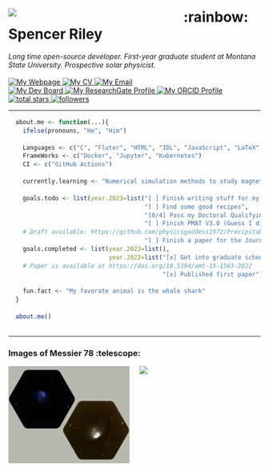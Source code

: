 <div>
<img align='left' src="https://media2.giphy.com/media/3o7TKGMEexYBEhuoGk/giphy.gif" width="350">
<h1>:rainbow: Spencer Riley</h1>
  <i>
    Long time open-source developer. First-year graduate student at Montana State University. Prospective solar physicist.
  </i>
  <br><br>
  <a href="https://sriley.dev">
    <img title="My Webpage" src="https://img.shields.io/badge/sriley.dev-46a2f1.svg?&style=flat-square&logo=Google-Chrome&logoColor=white"/>
 </a>
  <a href="https://cv.sriley.dev">
    <img title="My CV" src="https://custom-icon-badges.demolab.com/badge/CV-46a2f1.svg?color=46a2f1&style=flat-square&labelColor=46a2f1&logo=log"/>
  </a>
  <a href="mailto:academic@sriley.dev">
    <img title="My Email" src="https://custom-icon-badges.demolab.com/badge/academic@sriley.dev-46a2f1.svg?color=46a2f1&style=flat-square&labelColor=46a2f1&logo=mail"/>
  </a>
  <br>
<a href="https://board.sriley.dev">
    <img title="My Dev Board" src="https://img.shields.io/badge/Trello-0052CC.svg?&style=flat-square&logo=Trello&logoColor=white"/>
 </a>
 <a href="https://rgate.sriley.dev">       
   <img title="My ResearchGate Profile" src="https://img.shields.io/badge/-ResearchGate-00CCBB.svg?&style=flat-square&logo=researchgate&logoColor=white"/>
  </a>
  <a href="https://orcid.org/0000-0001-7949-9163">
    <img title="My ORCID Profile" src="https://img.shields.io/badge/ORCID-A6CE39.svg?&style=flat-square&logo=orcid&logoColor=white"/>
  </a>
  </div>
  <div align="left">
    <a href="https://github.com/PharaohCola13?tab=repositories&sort=stargazers">
      <img alt="total stars" title="Total stars on GitHub" src="https://custom-icon-badges.demolab.com/github/stars/PharaohCola13?color=55960c&style=flat-square&labelColor=488207&logo=star"/>
    </a>
    <a href="https://github.com/PharaohCola13?tab=followers">
      <img alt="followers" title="Follow me on Github" src="https://custom-icon-badges.demolab.com/github/followers/PharaohCola13?color=236ad3&labelColor=1155ba&style=flat-square&logo=person-add&logoColor=white"/>
    </a>
</div>
<hr>
<!-- <img align='right' src="https://github.com/PharaohCola13/PharaohCola13/blob/master/octocat.png?raw=true" width="200"> -->

```R
  about.me <- function(...){
    ifelse(pronouns, "He", "Him")
  
    Languages <- c("C", "Fluter", "HTML", "IDL", "JavaScript", "LaTeX", "Python", "R", "Shell")
    FrameWorks <- c("Docker", "Jupyter", "Kubernetes")
    CI <- c("GitHub Actions")

    currently.learning <- "Numerical simulation methods to study magnetohydrodynamics."

    goals.todo <- list(year.2023=list("[ ] Finish writing stuff for my blog",
                                      "[ ] Find some good recipes", 
                                      "[0/4] Pass my Doctoral Qualifying Exams",
                                      "[ ] Finish PMAT V3.0 (Guess I didn't finish this yet)",
    # Draft available: https://github.com/physicsgoddess1972/Precipitable-Water-Model/blob/paper/paper.pdf
                                      "[ ] Finish a paper for the Journal of Open Source Software"))
    goals.completed <- list(year.2023=list(),
                            year.2022=list("[x] Get into graduate school",
    # Paper is available at https://doi.org/10.5194/amt-15-1563-2022
                                           "[x] Published first paper"))
                                            
    fun.fact <- "My favorate animal is the whale shark"
  }
  
  about.me()
  
```
<hr>
<h3 align='left' width='48%'>Images of Messier 78 :telescope:</h3>
<img align="left" src="./M78.png" width="48%">
<img align='right' src="https://github-profile-trophy.vercel.app/?username=PharaohCola13&theme=discord&column=3" width="48%">
